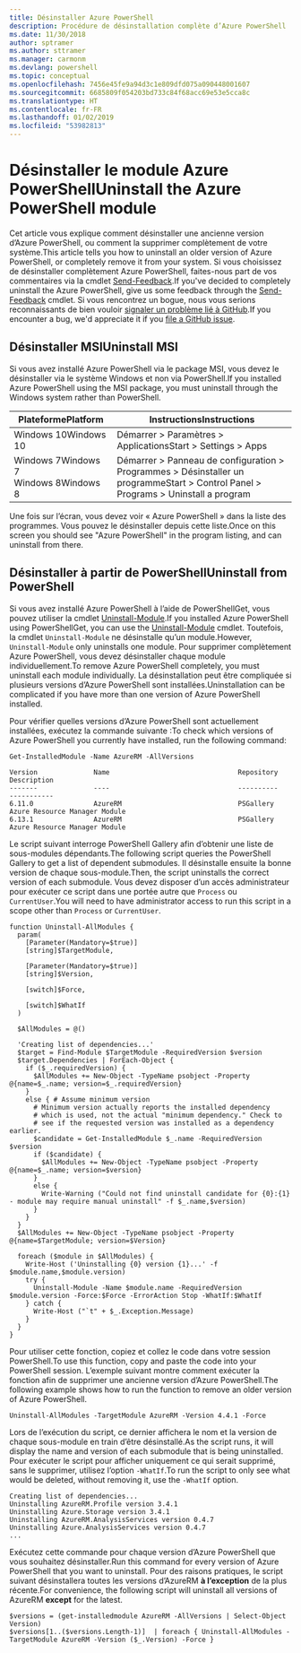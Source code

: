 ```yaml
---
title: Désinstaller Azure PowerShell
description: Procédure de désinstallation complète d’Azure PowerShell
ms.date: 11/30/2018
author: sptramer
ms.author: sttramer
ms.manager: carmonm
ms.devlang: powershell
ms.topic: conceptual
ms.openlocfilehash: 7456e45fe9a94d3c1e809dfd075a090448001607
ms.sourcegitcommit: 6685809f054203bd733c84f68acc69e53e5cca8c
ms.translationtype: HT
ms.contentlocale: fr-FR
ms.lasthandoff: 01/02/2019
ms.locfileid: "53982813"
---
```

# <a name="uninstall-the-azure-powershell-module"></a><span data-ttu-id="13426-103">Désinstaller le module Azure PowerShell</span><span class="sxs-lookup"><span data-stu-id="13426-103">Uninstall the Azure PowerShell module</span></span>

<span data-ttu-id="13426-104">Cet article vous explique comment désinstaller une ancienne version d’Azure PowerShell, ou comment la supprimer complètement de votre système.</span><span class="sxs-lookup"><span data-stu-id="13426-104">This article tells you how to uninstall an older version of Azure PowerShell, or completely remove it from your system.</span></span> <span data-ttu-id="13426-105">Si vous choisissez de désinstaller complètement Azure PowerShell, faites-nous part de vos commentaires via la cmdlet [Send-Feedback](/powershell/module/azurerm.profile/send-feedback).</span><span class="sxs-lookup"><span data-stu-id="13426-105">If you've decided to completely uninstall the Azure PowerShell, give us some feedback through the [Send-Feedback](/powershell/module/azurerm.profile/send-feedback) cmdlet.</span></span>
<span data-ttu-id="13426-106">Si vous rencontrez un bogue, nous vous serions reconnaissants de bien vouloir [signaler un problème lié à GitHub](https://github.com/azure/azure-powershell/issues).</span><span class="sxs-lookup"><span data-stu-id="13426-106">If you encounter a bug, we'd appreciate it if you [file a GitHub issue](https://github.com/azure/azure-powershell/issues).</span></span>


## <a name="uninstall-msi"></a><span data-ttu-id="13426-107">Désinstaller MSI</span><span class="sxs-lookup"><span data-stu-id="13426-107">Uninstall MSI</span></span>

<span data-ttu-id="13426-108">Si vous avez installé Azure PowerShell via le package MSI, vous devez le désinstaller via le système Windows et non via PowerShell.</span><span class="sxs-lookup"><span data-stu-id="13426-108">If you installed Azure PowerShell using the MSI package, you must uninstall through the Windows system rather than PowerShell.</span></span>

| <span data-ttu-id="13426-109">Plateforme</span><span class="sxs-lookup"><span data-stu-id="13426-109">Platform</span></span> | <span data-ttu-id="13426-110">Instructions</span><span class="sxs-lookup"><span data-stu-id="13426-110">Instructions</span></span> |
|----------|--------------|
| <span data-ttu-id="13426-111">Windows 10</span><span class="sxs-lookup"><span data-stu-id="13426-111">Windows 10</span></span> | <span data-ttu-id="13426-112">Démarrer > Paramètres > Applications</span><span class="sxs-lookup"><span data-stu-id="13426-112">Start > Settings > Apps</span></span> |
| <span data-ttu-id="13426-113">Windows 7</span><span class="sxs-lookup"><span data-stu-id="13426-113">Windows 7</span></span> </br><span data-ttu-id="13426-114">Windows 8</span><span class="sxs-lookup"><span data-stu-id="13426-114">Windows 8</span></span> | <span data-ttu-id="13426-115">Démarrer > Panneau de configuration > Programmes > Désinstaller un programme</span><span class="sxs-lookup"><span data-stu-id="13426-115">Start > Control Panel > Programs > Uninstall a program</span></span> |

<span data-ttu-id="13426-116">Une fois sur l’écran, vous devez voir « Azure PowerShell » dans la liste des programmes. Vous pouvez le désinstaller depuis cette liste.</span><span class="sxs-lookup"><span data-stu-id="13426-116">Once on this screen you should see "Azure PowerShell" in the program listing, and can uninstall from there.</span></span>

## <a name="uninstall-from-powershell"></a><span data-ttu-id="13426-117">Désinstaller à partir de PowerShell</span><span class="sxs-lookup"><span data-stu-id="13426-117">Uninstall from PowerShell</span></span>

<span data-ttu-id="13426-118">Si vous avez installé Azure PowerShell à l’aide de PowerShellGet, vous pouvez utiliser la cmdlet [Uninstall-Module](/powershell/module/powershellget/uninstall-module).</span><span class="sxs-lookup"><span data-stu-id="13426-118">If you installed Azure PowerShell using PowerShellGet, you can use the [Uninstall-Module](/powershell/module/powershellget/uninstall-module) cmdlet.</span></span> <span data-ttu-id="13426-119">Toutefois, la cmdlet `Uninstall-Module` ne désinstalle qu’un module.</span><span class="sxs-lookup"><span data-stu-id="13426-119">However, `Uninstall-Module` only uninstalls one module.</span></span> <span data-ttu-id="13426-120">Pour supprimer complètement Azure PowerShell, vous devez désinstaller chaque module individuellement.</span><span class="sxs-lookup"><span data-stu-id="13426-120">To remove Azure PowerShell completely, you must uninstall each module individually.</span></span> <span data-ttu-id="13426-121">La désinstallation peut être compliquée si plusieurs versions d’Azure PowerShell sont installées.</span><span class="sxs-lookup"><span data-stu-id="13426-121">Uninstallation can be complicated if you have more than one version of Azure PowerShell installed.</span></span>

<span data-ttu-id="13426-122">Pour vérifier quelles versions d’Azure PowerShell sont actuellement installées, exécutez la commande suivante :</span><span class="sxs-lookup"><span data-stu-id="13426-122">To check which versions of Azure PowerShell you currently have installed, run the following command:</span></span>

```powershell-interactive
Get-InstalledModule -Name AzureRM -AllVersions
```

```output
Version              Name                                Repository           Description
-------              ----                                ----------           -----------
6.11.0               AzureRM                             PSGallery            Azure Resource Manager Module
6.13.1               AzureRM                             PSGallery            Azure Resource Manager Module
```

<span data-ttu-id="13426-123">Le script suivant interroge PowerShell Gallery afin d’obtenir une liste de sous-modules dépendants.</span><span class="sxs-lookup"><span data-stu-id="13426-123">The following script queries the PowerShell Gallery to get a list of dependent submodules.</span></span> <span data-ttu-id="13426-124">Il désinstalle ensuite la bonne version de chaque sous-module.</span><span class="sxs-lookup"><span data-stu-id="13426-124">Then, the script uninstalls the correct version of each submodule.</span></span> <span data-ttu-id="13426-125">Vous devez disposer d’un accès administrateur pour exécuter ce script dans une portée autre que `Process` ou `CurrentUser`.</span><span class="sxs-lookup"><span data-stu-id="13426-125">You will need to have administrator access to run this script in a scope other than `Process` or `CurrentUser`.</span></span>

```powershell-interactive
function Uninstall-AllModules {
  param(
    [Parameter(Mandatory=$true)]
    [string]$TargetModule,

    [Parameter(Mandatory=$true)]
    [string]$Version,

    [switch]$Force,

    [switch]$WhatIf
  )
  
  $AllModules = @()
  
  'Creating list of dependencies...'
  $target = Find-Module $TargetModule -RequiredVersion $version
  $target.Dependencies | ForEach-Object {
    if ($_.requiredVersion) {
      $AllModules += New-Object -TypeName psobject -Property @{name=$_.name; version=$_.requiredVersion}
    }
    else { # Assume minimum version
      # Minimum version actually reports the installed dependency
      # which is used, not the actual "minimum dependency." Check to
      # see if the requested version was installed as a dependency earlier.
      $candidate = Get-InstalledModule $_.name -RequiredVersion $version
      if ($candidate) {
        $AllModules += New-Object -TypeName psobject -Property @{name=$_.name; version=$version}
      }
      else {
        Write-Warning ("Could not find uninstall candidate for {0}:{1} - module may require manual uninstall" -f $_.name,$version)
      }
    }
  }
  $AllModules += New-Object -TypeName psobject -Property @{name=$TargetModule; version=$Version}

  foreach ($module in $AllModules) {
    Write-Host ('Uninstalling {0} version {1}...' -f $module.name,$module.version)
    try {
      Uninstall-Module -Name $module.name -RequiredVersion $module.version -Force:$Force -ErrorAction Stop -WhatIf:$WhatIf
    } catch {
      Write-Host ("`t" + $_.Exception.Message)
    }
  }
}
```

<span data-ttu-id="13426-126">Pour utiliser cette fonction, copiez et collez le code dans votre session PowerShell.</span><span class="sxs-lookup"><span data-stu-id="13426-126">To use this function, copy and paste the code into your PowerShell session.</span></span> <span data-ttu-id="13426-127">L’exemple suivant montre comment exécuter la fonction afin de supprimer une ancienne version d’Azure PowerShell.</span><span class="sxs-lookup"><span data-stu-id="13426-127">The following example shows how to run the function to remove an older version of Azure PowerShell.</span></span>

```powershell-interactive
Uninstall-AllModules -TargetModule AzureRM -Version 4.4.1 -Force
```

<span data-ttu-id="13426-128">Lors de l’exécution du script, ce dernier affichera le nom et la version de chaque sous-module en train d’être désinstallé.</span><span class="sxs-lookup"><span data-stu-id="13426-128">As the script runs, it will display the name and version of each submodule that is being uninstalled.</span></span> <span data-ttu-id="13426-129">Pour exécuter le script pour afficher uniquement ce qui serait supprimé, sans le supprimer, utilisez l’option `-WhatIf`.</span><span class="sxs-lookup"><span data-stu-id="13426-129">To run the script to only see what would be deleted, without removing it, use the `-WhatIf` option.</span></span>

```output
Creating list of dependencies...
Uninstalling AzureRM.Profile version 3.4.1
Uninstalling Azure.Storage version 3.4.1
Uninstalling AzureRM.AnalysisServices version 0.4.7
Uninstalling Azure.AnalysisServices version 0.4.7
...
```

<span data-ttu-id="13426-130">Exécutez cette commande pour chaque version d’Azure PowerShell que vous souhaitez désinstaller.</span><span class="sxs-lookup"><span data-stu-id="13426-130">Run this command for every version of Azure PowerShell that you want to uninstall.</span></span> <span data-ttu-id="13426-131">Pour des raisons pratiques, le script suivant désinstallera toutes les versions d’AzureRM __à l’exception__ de la plus récente.</span><span class="sxs-lookup"><span data-stu-id="13426-131">For convenience, the following script will uninstall all versions of AzureRM __except__ for the latest.</span></span>

```powershell-interactive
$versions = (get-installedmodule AzureRM -AllVersions | Select-Object Version)
$versions[1..($versions.Length-1)]  | foreach { Uninstall-AllModules -TargetModule AzureRM -Version ($_.Version) -Force }
```
